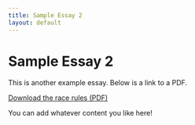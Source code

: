 ```yaml
---
title: Sample Essay 2
layout: default
---
```


# Sample Essay 2

This is another example essay. Below is a link to a PDF. 

[Download the race rules (PDF)](../assets/pdfs/sample-document.pdf)

You can add whatever content you like here!